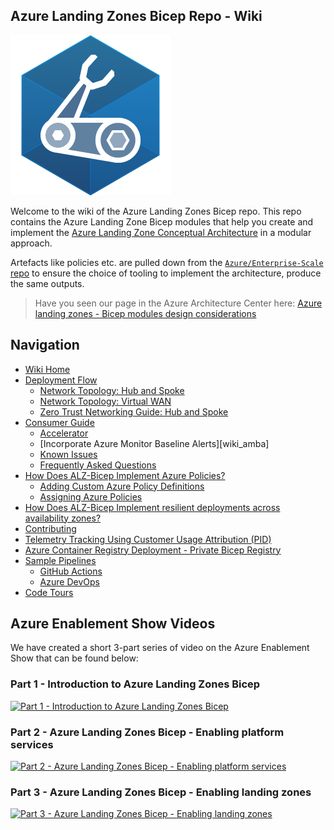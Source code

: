 <!-- markdownlint-disable -->

## Azure Landing Zones Bicep Repo - Wiki

<!-- markdownlint-restore -->

![Bicep Logo](media/bicep-logo.png)

Welcome to the wiki of the Azure Landing Zones Bicep repo. This repo contains the Azure Landing Zone Bicep modules that help you create and implement the [Azure Landing Zone Conceptual Architecture](https://learn.microsoft.com/azure/cloud-adoption-framework/ready/landing-zone/#azure-landing-zone-conceptual-architecture) in a modular approach.

Artefacts like policies etc. are pulled down from the [`Azure/Enterprise-Scale` repo](https://github.com/Azure/Enterprise-Scale) to ensure the choice of tooling to implement the architecture, produce the same outputs.

> Have you seen our page in the Azure Architecture Center here: [Azure landing zones - Bicep modules design considerations][aac_article]

## Navigation

- [Wiki Home][wiki_home]
- [Deployment Flow][wiki_deployment_flow]
  - [Network Topology: Hub and Spoke][wiki_deployment_flow_hs]
  - [Network Topology: Virtual WAN][wiki_deployment_flow_vwan]
  - [Zero Trust Networking Guide: Hub and Spoke][wiki_zt_networking]
- [Consumer Guide][wiki_consumer_guide]
  - [Accelerator][accelerator]
  - [Incorporate Azure Monitor Baseline Alerts][wiki_amba]
  - [Known Issues][wiki_known_issues]
  - [Frequently Asked Questions][wiki_faq]
- [How Does ALZ-Bicep Implement Azure Policies?][wiki_policy_deep_dive]
  - [Adding Custom Azure Policy Definitions][wiki_policy_defs]
  - [Assigning Azure Policies][wiki_policy_assignments]
- [How Does ALZ-Bicep Implement resilient deployments across availability zones?][wiki_resiliency]
- [Contributing][wiki_contributing]
- [Telemetry Tracking Using Customer Usage Attribution (PID)][wiki_cuaid]
- [Azure Container Registry Deployment - Private Bicep Registry][wiki_acrdeploy]
- [Sample Pipelines][wiki_pipelines]
  - [GitHub Actions][wiki_pipelines_gh]
  - [Azure DevOps][wiki_pipelines_ado]
- [Code Tours][code_tours]

## Azure Enablement Show Videos

We have created a short 3-part series of video on the Azure Enablement Show that can be found below:

<!-- markdownlint-disable -->

### Part 1 - Introduction to Azure Landing Zones Bicep

[![Part 1 - Introduction to Azure Landing Zones Bicep](https://img.youtube.com/vi/-pZNrH1GOxs/hqdefault.jpg)](https://aka.ms/azenable/94)

### Part 2 - Azure Landing Zones Bicep - Enabling platform services

[![Part 2 - Azure Landing Zones Bicep - Enabling platform services](https://img.youtube.com/vi/FNT0ZtUxYKQ/hqdefault.jpg)](https://aka.ms/azenable/95)

### Part 3 - Azure Landing Zones Bicep - Enabling landing zones

[![Part 3 - Azure Landing Zones Bicep - Enabling landing zones](https://img.youtube.com/vi/cZ7IN3zGbyM/hqdefault.jpg)](https://aka.ms/azenable/96)

<!-- markdownlint-restore -->

[//]: # "************************"
[//]: # "INSERT LINK LABELS BELOW"
[//]: # "************************"

<!--
The following link references should be copied from `_sidebar.md` in the `./docs/wiki/` folder.
Replace `./` with `https://github.com/Azure/ALZ-Bicep/wiki/` when copying to here.
-->

[wiki_home]: https://github.com/Azure/ALZ-Bicep/wiki/home "Wiki - Home"
[wiki_deployment_flow]: https://github.com/Azure/ALZ-Bicep/wiki/DeploymentFlow "Wiki - Deployment Flow"
[wiki_deployment_flow_hs]: https://github.com/Azure/ALZ-Bicep/wiki/DeploymentFlowHS "Wiki - Deployment Flow - Hub and Spoke"
[wiki_deployment_flow_vwan]: https://github.com/Azure/ALZ-Bicep/wiki/DeploymentFlowVWAN "Wiki - Deployment Flow - Virtual WAN"
[wiki_consumer_guide]: https://github.com/Azure/ALZ-Bicep/wiki/ConsumerGuide "Wiki - Consumer Guide"
[wiki_known_issues]: https://github.com/Azure/ALZ-Bicep/wiki/KnownIssues "Wiki - Known Issues"
[wiki_faq]: https://github.com/Azure/ALZ-Bicep/wiki/FAQ "Wiki - FAQs"
[wiki_policy_deep_dive]: https://github.com/Azure/ALZ-Bicep/wiki/PolicyDeepDive "Wiki - Policy Deep Dive"
[wiki_policy_defs]: https://github.com/Azure/ALZ-Bicep/wiki/AddingPolicyDefs "Wiki - Policy Definitions"
[wiki_policy_assignments]: https://github.com/Azure/ALZ-Bicep/wiki/AssigningPolicies "Wiki - Policy Assignments"
[wiki_resiliency]: https://github.com/Azure/ALZ-Bicep/wiki/Resiliency "Wiki - Resiliency"
[wiki_contributing]: https://github.com/Azure/ALZ-Bicep/wiki/Contributing "Wiki - Contributing"
[wiki_acrdeploy]: https://github.com/Azure/ALZ-Bicep/wiki/ACRDeployment "Wiki - Private Bicep Registry"
[wiki_cuaid]: https://github.com/Azure/ALZ-Bicep/wiki/CustomerUsage "Wiki - Telemetry Usage ID"
[wiki_pipelines]: https://github.com/Azure/ALZ-Bicep/wiki/PipelinesOverview "Wiki - Sample Pipelines"
[wiki_pipelines_gh]: https://github.com/Azure/ALZ-Bicep/wiki/PipelinesGitHub "Wiki - Sample Pipelines - GitHub Actions"
[wiki_pipelines_ado]: https://github.com/Azure/ALZ-Bicep/wiki/PipelinesADO "Wiki - Sample Pipelines - Azure DevOps"
[code_tours]: https://github.com/Azure/ALZ-Bicep/wiki/CodeTour "Wiki - Code tours"
[aac_article]: https://learn.microsoft.com/azure/architecture/landing-zones/bicep/landing-zone-bicep "Azure Architecture Center - Azure landing zones - Bicep modules design considerations"
[accelerator]: https://github.com/Azure/ALZ-Bicep/wiki/Accelerator "Accelerator"
[wiki_zt_networking]: https://github.com/Azure/ALZ-Bicep/wiki/DeploymentGuideHSZT "Zero Trust Networking Guide: Hub and Spoke"

